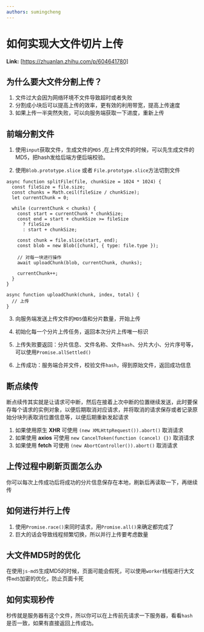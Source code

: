 ```yaml
---
authors: sumingcheng
---
```

# 如何实现大文件切片上传



 **Link:** [https://zhuanlan.zhihu.com/p/604641780]

## 为什么要大文件分割上传？  

1. 文件过大会因为网络环境不文件导致超时或者失败
2. 分割成小块后可以提高上传的效率，更有效的利用带宽，提高上传速度
3. 如果上传一半突然失败，可以向服务端获取一下进度，重新上传

## 前端分割文件  

1. 使用`input`获取文件，生成文件的`MD5` ,在上传文件的时候，可以先生成文件的MD5，把hash发给后端方便后端校验。

2. 使用`Blob.prototype.slice` 或者 `File.prototype.slice`方法切割文件

```
async function splitFile(file, chunkSize = 1024 * 1024) {
  const fileSize = file.size;
  const chunks = Math.ceil(fileSize / chunkSize);
  let currentChunk = 0;
  
  while (currentChunk < chunks) {
    const start = currentChunk * chunkSize;
    const end = start + chunkSize >= fileSize
      ? fileSize
      : start + chunkSize;
    
    const chunk = file.slice(start, end);
    const blob = new Blob([chunk], { type: file.type });
    
    // 对每一块进行操作
    await uploadChunk(blob, currentChunk, chunks);
    
    currentChunk++;
  }
}

async function uploadChunk(chunk, index, total) {
  // 上传
}

```

3. 向服务端发送上传文件的`MD5`值和分片数量，开始上传

4. 初始化每一个分片上传任务，返回本次分片上传唯一标识

5. 上传失败要返回：分片信息、文件名称、文件`hash`、分片大小、分片序号等，可以使用`Promise.allSettled()`

6. 上传成功：服务端合并文件，校验文件`hash`，得到原始文件，返回成功信息

## 断点续传  

断点续传其实就是让请求可中断，然后在接着上次中断的位置继续发送，此时要保存每个请求的实例对象，以便后期取消对应请求，并将取消的请求保存或者记录原始分块列表取消位置信息等，以便后期重新发起请求

1. 如果使用原生 **XHR** 可使用 `(new XMLHttpRequest()).abort()` 取消请求
2. 如果使用 **axios** 可使用 `new CancelToken(function (cancel) {})` 取消请求
3. 如果使用 **fetch** 可使用 `(new AbortController()).abort()` 取消请求

## 上传过程中刷新页面怎么办  

你可以每次上传成功后将成功的分片信息保存在本地，刷新后再读取一下，再继续传

## 如何进行并行上传  

1. 使用`Promise.race()`来同时请求，用`Promise.all()`来确定都完成了
2. 巨大的话会导致线程频繁切换，所以并行上传要考虑数量

## 大文件MD5时的优化  

在使用`js-md5`生成MD5的时候，页面可能会假死，可以使用`worker`线程进行大文件`md5`加密的优化，防止页面卡死

## 如何实现秒传  

秒传就是服务器有这个文件，所以你可以在上传前先请求一下服务器，看看`hash`是否一致，如果有直接返回上传成功。

